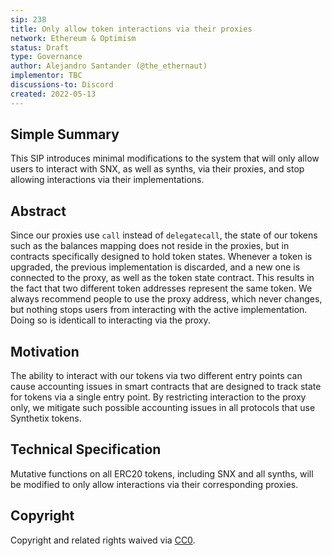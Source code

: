 ```yaml
---
sip: 238
title: Only allow token interactions via their proxies
network: Ethereum & Optimism
status: Draft
type: Governance
author: Alejandro Santander (@the_ethernaut)
implementor: TBC
discussions-to: Discord
created: 2022-05-13
---
```


## Simple Summary

This SIP introduces minimal modifications to the system that will only allow users to interact with SNX, as well as synths, via their proxies, and stop allowing interactions via their implementations.

## Abstract

Since our proxies use `call` instead of `delegatecall`, the state of our tokens such as the balances mapping does not reside in the proxies, but in contracts specifically designed to hold token states. Whenever a token is upgraded, the previous implementation is discarded, and a new one is connected to the proxy, as well as the token state contract. This results in the fact that two different token addresses represent the same token. We always recommend people to use the proxy address, which never changes, but nothing stops users from interacting with the active implementation. Doing so is identicall to interacting via the proxy.

## Motivation

The ability to interact with our tokens via two different entry points can cause accounting issues in smart contracts that are designed to track state for tokens via a single entry point. By restricting interaction to the proxy only, we mitigate such possible accounting issues in all protocols that use Synthetix tokens.

## Technical Specification

Mutative functions on all ERC20 tokens, including SNX and all synths, will be modified to only allow interactions via their corresponding proxies.

## Copyright

Copyright and related rights waived via [CC0](https://creativecommons.org/publicdomain/zero/1.0/).
